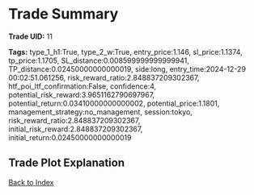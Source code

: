 # Trade Summary

**Trade UID:** 11 

**Tags:** type_1_h1:True, type_2_w:True, entry_price:1.146, sl_price:1.1374, tp_price:1.1705, SL_distance:0.008599999999999941, TP_distance:0.02450000000000019, side:long, entry_time:2024-12-29 00:02:51.061256, risk_reward_ratio:2.848837209302367, htf_poi_ltf_confirmation:False, confidence:4, potential_risk_reward:3.9651162790697967, potential_return:0.03410000000000002, potential_price:1.1801, management_strategy:no_management, session:tokyo, risk_reward_ratio:2.848837209302367, initial_risk_reward:2.848837209302367, initial_return:0.02450000000000019

## Trade Plot Explanation


[Back to Index](index.md)
